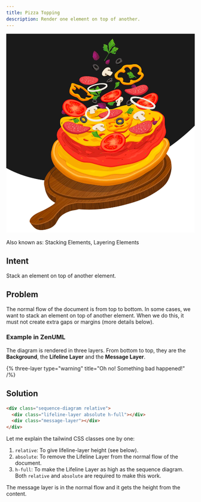 ```yaml
---
title: Pizza Topping
description: Render one element on top of another. 
---
```


![img_1.png](../../images/pizza-topping.png)

Also known as: Stacking Elements, Layering Elements

## Intent
Stack an element on top of another element.

## Problem
The normal flow of the document is from top to bottom. In some cases, we want to stack an element 
on top of another element. When we do this, it must not create extra gaps or margins (more details below).

### Example in ZenUML

The diagram is rendered in three layers. From bottom to top, they are the **Background**, 
the **Lifeline Layer** and the **Message Layer**.

{% three-layer type="warning" title="Oh no! Something bad happened!" /%}

## Solution

```html
<div class="sequence-diagram relative">
  <div class="lifeline-layer absolute h-full"></div>
  <div class="message-layer"></div>
</div>
```

Let me explain the tailwind CSS classes one by one:

1. `relative`: To give lifeline-layer height (see below).
2. `absolute`: To remove the Lifeline Layer from the normal flow of the document.
3. `h-full`: To make the Lifeline Layer as high as the sequence diagram. Both `relative` and `absolute` are required to make this work.

The message layer is in the normal flow and it gets the height from the content.
